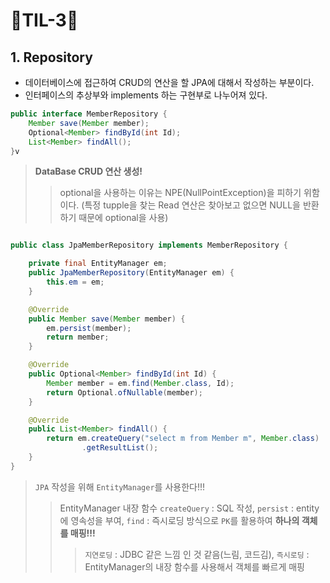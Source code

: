 # 🐲TIL-3🐲

## 1. Repository
- 데이터베이스에 접근하여 CRUD의 연산을 할 JPA에 대해서 작성하는 부분이다.
- 인터페이스의 추상부와 implements 하는 구현부로 나누어져 있다.
```java
public interface MemberRepository {
    Member save(Member member);
    Optional<Member> findById(int Id);
    List<Member> findAll();
}v
```
> __DataBase CRUD 연산 생성!__
> > optional을 사용하는 이유는 NPE(NullPointException)을 피하기 위함이다. (특정 tupple을 찾는 Read 연산은 찾아보고 없으면 NULL을 반환하기 때문에 optional을 사용)

```java

public class JpaMemberRepository implements MemberRepository {

    private final EntityManager em;
    public JpaMemberRepository(EntityManager em) {
        this.em = em;
    }

    @Override
    public Member save(Member member) {
        em.persist(member);
        return member;
    }

    @Override
    public Optional<Member> findById(int Id) {
        Member member = em.find(Member.class, Id);
        return Optional.ofNullable(member);
    }

    @Override
    public List<Member> findAll() {
        return em.createQuery("select m from Member m", Member.class)
                .getResultList();
    }
}

```
> `JPA` 작성을 위해 `EntityManager`를 사용한다!!!
> > EntityManager 내장 함수 `createQuery` : SQL 작성, `persist` : entity에 영속성을 부여, `find` : 즉시로딩 방식으로 `PK`를 활용하여 __하나의 객체를 매핑!!!__
> > > `지연로딩` : JDBC 같은 느낌 인 것 같음(느림, 코드김), `즉시로딩` : EntityManager의 내장 함수를 사용해서 객체를 빠르게 매핑
